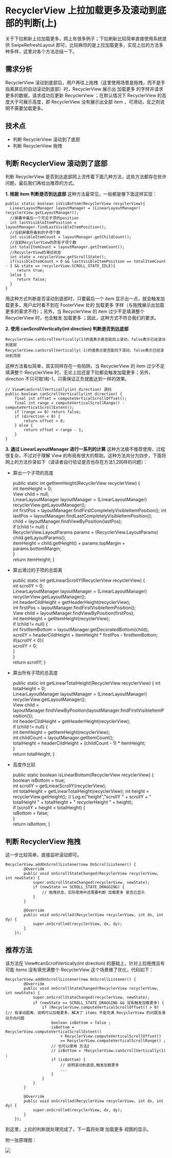 # RecyclerView 上拉加载更多及滚动到底部的判断(上) #
关于下拉刷新上拉加载更多，网上有很多例子；下拉刷新比较简单直接使用系统提供 SwipeRefreshLayout 即可，比较麻烦的是上拉加载更多，实现上拉的方法多种多样，这里对各个方法总结一下。

## 需求分析 ##
RecyclerView 滚动到底部后，用户再往上拖拽（这里使用场景是拖拽，而不是手指离屏后的自动滚动到底部）时，RecyclerView 展示出 加载更多 的字样并请求更多的数据，请求成功后更新 RecyclerView ；在默认情况下 RecyclerView 的高度大于可展示高度，即 RecyclerView 没有展示出全部 item ，可滑动，反之则说明不需要加载更多。
## 技术点 ##
- 判断 RecyclerView 滚动到了底部
- 判断 RecyclerView 拖拽

## 判断 RecyclerView 滚动到了底部 ##
判断 RecyclerView 是否到达底部网上流传着下面几种方法，这些方法都存在些许问题，最后我们再给出推荐的方式。

**1. 根据 item 判断是否到达底部**
这种方法最常见，一般都是像下面这样实现：

	public static boolean isVisBottom(RecyclerView recyclerView){  
	  LinearLayoutManager layoutManager = (LinearLayoutManager) recyclerView.getLayoutManager();  
	  //屏幕中最后一个可见子项的position
	  int lastVisibleItemPosition = layoutManager.findLastVisibleItemPosition();  
	  //当前屏幕所看到的子项个数
	  int visibleItemCount = layoutManager.getChildCount();  
	  //当前RecyclerView的所有子项个数
	  int totalItemCount = layoutManager.getItemCount();  
	  //RecyclerView的滑动状态
	  int state = recyclerView.getScrollState();  
	  if(visibleItemCount > 0 && lastVisibleItemPosition == totalItemCount - 1 && state == recyclerView.SCROLL_STATE_IDLE){   
	     return true; 
	  }else {   
	     return false;  
	  }
	}

用这种方式判断是否滚动到底部时，只要最后一个 item 显示出一点，就会触发加载更多，用户此时看不到在 FooterView 处的 加载更多 字样（与拖拽展示出加载更多的需求不符）；另外，当 RecyclerView 的 item 过少不足填满整个 RecyclerView 时，也会触发 加载更多 ；因此，这种方式不符合我们的要求。

**2. 使用 canScrollVertically(int direction) 判断是否到达底部**

	RecyclerView.canScrollVertically(1)的值表示是否能向上滚动，false表示已经滚动到底部
	RecyclerView.canScrollVertically(-1)的值表示是否能向下滚动，false表示已经滚动到顶部

这种方法看似简单，其实同样存在一些陷阱。当 RecyclerView 的 item 过少不足填满整个 RecyclerView 时，无论上拉还是下拉都会触发加载更多；另外，direction 不只可取1和-1，只需保证正负就能达到一样的效果。

	// View#canScrollVertically(int direction) 源码
    public boolean canScrollVertically(int direction) {
        final int offset = computeVerticalScrollOffset();
        final int range = computeVerticalScrollRange() - computeVerticalScrollExtent();
        if (range == 0) return false;
        if (direction < 0) {
            return offset > 0;
        } else {
            return offset < range - 1;
        }
    }

**3. 通过 LinearLayoutManager 进行一系列的计算**
这种方法极不推荐使用，过程很复杂，不过对于理解 View 的布局有很大的帮助。这种方法共分为四步，下面将网上的方法抄录如下（请读者自行验证是否也存在方法1,2同样的问题）：

- 算出一个子项的高度


	public static int getItemHeight(RecyclerView recyclerView) {  
	  int itemHeight = 0;  
	  View child = null;  
	  LinearLayoutManager layoutManager = (LinearLayoutManager) recyclerView.getLayoutManager();  
	  int firstPos = layoutManager.findFirstCompletelyVisibleItemPosition(); 
	  int lastPos = layoutManager.findLastCompletelyVisibleItemPosition();  
	  child = layoutManager.findViewByPosition(lastPos);  
	  if (child != null) {   
	     RecyclerView.LayoutParams params = (RecyclerView.LayoutParams) child.getLayoutParams();   
	     itemHeight = child.getHeight() + params.topMargin + params.bottomMargin;  
	  }   
	  return itemHeight;
	}

- 算出滑过的子项的总距离


	public static int getLinearScrollY(RecyclerView recyclerView) {  
	  int scrollY = 0;  
	  LinearLayoutManager layoutManager = (LinearLayoutManager) recyclerView.getLayoutManager();  
	  int headerCildHeight = getHeaderHeight(recyclerView);  
	  int firstPos = layoutManager.findFirstVisibleItemPosition();  
	  View child = layoutManager.findViewByPosition(firstPos);  
	  int itemHeight = getItemHeight(recyclerView);  
	  if (child != null) {   
	     int firstItemBottom = layoutManager.getDecoratedBottom(child);   
	     scrollY = headerCildHeight + itemHeight * firstPos - firstItemBottom;    
	     if(scrollY < 0){    
	         scrollY = 0;    
	     }  
	  }  
	  return scrollY;
	}

- 算出所有子项的总高度


	public static int getLinearTotalHeight(RecyclerView recyclerView) {    int totalHeight = 0;  
	  LinearLayoutManager layoutManager = (LinearLayoutManager) recyclerView.getLayoutManager();  
	  View child = layoutManager.findViewByPosition(layoutManager.findFirstVisibleItemPosition());  
	  int headerCildHeight = getHeaderHeight(recyclerView);  
	  if (child != null) {   
	     int itemHeight = getItemHeight(recyclerView);    
	     int childCount = layoutManager.getItemCount();    
	     totalHeight = headerCildHeight + (childCount - 1) * itemHeight;  
	  }  
	  return totalHeight;
	}

- 高度作比较


	public static boolean isLinearBottom(RecyclerView recyclerView) {    
	boolean isBottom = true;  
	  int scrollY = getLinearScrollY(recyclerView);  
	  int totalHeight = getLinearTotalHeight(recyclerView); 
	  int height = recyclerView.getHeight();
	 //    Log.e("height","scrollY  " + scrollY + "  totalHeight  " +  totalHeight + "  recyclerHeight  " + height);  
	  if (scrollY + height < totalHeight) {    
	    isBottom = false;  
	  }  
	  return isBottom;
	}

## 判断 RecyclerView 拖拽 ##
这一步比较简单，直接监听滚动即可。

	RecyclerView.addOnScrollListener(new OnScrollListener() {
            @Override
            public void onScrollStateChanged(RecyclerView recyclerView, int newState) {
                super.onScrollStateChanged(recyclerView, newState);
                if (newState == SCROLL_STATE_DRAGGING) {
                    // 拖拽状态，实际使用中还需要判断 加载更多 是否已显示
                }
            }

            @Override
            public void onScrolled(RecyclerView recyclerView, int dx, int dy) {
                super.onScrolled(recyclerView, dx, dy);
            }
        });

## 推荐方法 ##
该方法在 View#canScrollVertically(int direction) 的基础上，针对上拉拖拽且有可能 items 没有填充满整个 RecyclerView 这个场景做了优化，代码如下：

	RecyclerView.addOnScrollListener(new OnScrollListener() {
            @Override
            public void onScrollStateChanged(RecyclerView recyclerView, int newState) {
                super.onScrollStateChanged(recyclerView, newState);
                if (newState == SCROLL_STATE_DRAGGING && 没有触发加载更多) {
					if (RecyclerView.computeVerticalScrollOffset() > 0) {// 有滚动距离，说明可以加载更多，解决了 items 不能充满 RecyclerView 的问题及滑动方向问题
						boolean isBottom = false ;
						isBottom = RecyclerView.computeVerticalScrollExtent()
				        	+ RecyclerView.computeVerticalScrollOffset()
				        	== RecyclerView.computeVerticalScrollRange() ;
						// 也可以使用 方法2
						// isBottom = !RecyclerView.canScrollVertically(1) ;
				    	if (isBottom) {
				            // 说明滚动到底部,触发加载更多
							...
				    	}
				    }
                }
            }

            @Override
            public void onScrolled(RecyclerView recyclerView, int dx, int dy) {
                super.onScrolled(recyclerView, dx, dy);
            }
        });

到这里，上拉的判断就处理完成了，下一篇将处理 加载更多 视图的显示。

附一张原理图：

![](/images/001_01.png)

